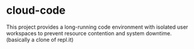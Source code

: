 # cloud-code
This project provides a long-running code environment with isolated user workspaces to prevent resource contention and system downtime.
(basically a clone of repl.it)
